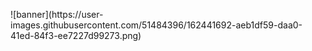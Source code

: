 
<p align=”center”>
![banner](https://user-images.githubusercontent.com/51484396/162441692-aeb1df59-daa0-41ed-84f3-ee7227d99273.png)
</p>

